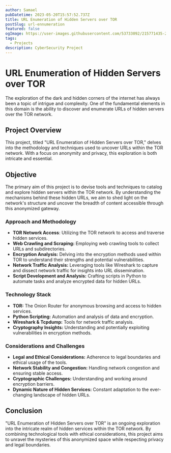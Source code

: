 ```yaml
---
author: Samael
pubDatetime: 2023-05-20T15:57:52.737Z
title: URL Enumeration of Hidden Servers over TOR
postSlug: url-ennumeration
featured: false
ogImage: https://user-images.githubusercontent.com/53733092/215771435-25408246-2309-4f8b-a781-1f3d93bdf0ec.png
tags:
  - Projects
description: CyberSecurity Project
---
```


# URL Enumeration of Hidden Servers over TOR

The exploration of the dark and hidden corners of the internet has always been a topic of intrigue and complexity. One of the fundamental elements in this domain is the ability to discover and enumerate URLs of hidden servers over the TOR network.

## Project Overview
This project, titled "URL Enumeration of Hidden Servers over TOR," delves into the methodology and techniques used to uncover URLs within the TOR network. With a focus on anonymity and privacy, this exploration is both intricate and essential.

## Objective
The primary aim of this project is to devise tools and techniques to catalog and explore hidden servers within the TOR network. By understanding the mechanisms behind these hidden URLs, we aim to shed light on the network's structure and uncover the breadth of content accessible through this anonymized gateway.

### Approach and Methodology
- **TOR Network Access**: Utilizing the TOR network to access and traverse hidden services.
- **Web Crawling and Scraping:** Employing web crawling tools to collect URLs and subdirectories.
- **Encryption Analysis:** Delving into the encryption methods used within TOR to understand their strengths and potential vulnerabilities.
- **Network Traffic Analysis:** Leveraging tools like Wireshark to capture and dissect network traffic for insights into URL dissemination.
- **Script Development and Analysis:** Crafting scripts in Python to automate tasks and analyze encrypted data for hidden URLs.

### Technology Stack
- **TOR:** The Onion Router for anonymous browsing and access to hidden services.
- **Python Scripting:** Automation and analysis of data and encryption.
- **Wireshark & Tcpdump:** Tools for network traffic analysis.
- **Cryptography Insights:** Understanding and potentially exploiting vulnerabilities in encryption methods.

### Considerations and Challenges
- **Legal and Ethical Considerations:** Adherence to legal boundaries and ethical usage of the tools.
- **Network Stability and Congestion:** Handling network congestion and ensuring stable access.
- **Cryptographic Challenges:** Understanding and working around encryption barriers.
- **Dynamic Nature of Hidden Services:** Constant adaptation to the ever-changing landscape of hidden URLs.

## Conclusion
"URL Enumeration of Hidden Servers over TOR" is an ongoing exploration into the intricate realm of hidden services within the TOR network. By combining technological tools with ethical considerations, this project aims to unravel the mysteries of this anonymized space while respecting privacy and legal boundaries.
